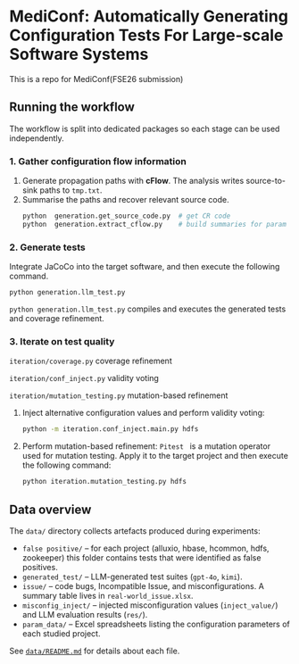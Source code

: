 # MediConf: Automatically Generating Configuration Tests For Large-scale Software Systems

This is a repo for MediConf(FSE26 submission)

## Running the workflow
The workflow is split into dedicated packages so each stage can be used independently.
### 1. Gather configuration flow information
1. Generate propagation paths with **cFlow**.
   The analysis writes source-to-sink paths to `tmp.txt`.
2. Summarise the paths and recover relevant source code.
   ```bash
   python  generation.get_source_code.py  # get CR code
   python  generation.extract_cflow.py    # build summaries for param
   ```

### 2. Generate tests
Integrate JaCoCo into the target software, and then execute the following command.

    python generation.llm_test.py

 `python generation.llm_test.py` compiles and executes the generated tests and coverage refinement.


### 3. Iterate on test quality

   `iteration/coverage.py` coverage refinement
   
   `iteration/conf_inject.py` validity voting
   
   `iteration/mutation_testing.py` mutation-based refinement
 
1. Inject alternative configuration values and perform validity voting:
   ```bash
   python -m iteration.conf_inject.main.py hdfs
   ```
2. Perform mutation-based refinement:
   `Pitest ` is a mutation operator used for mutation testing. Apply it to the target project and then execute the following command: 
   ```bash
   python iteration.mutation_testing.py hdfs
   ```
 


## Data overview
The `data/` directory collects artefacts produced during experiments:
- `false positive/` – for each project (alluxio, hbase, hcommon, hdfs, zookeeper) this folder contains tests that were identified as false positives.
- `generated_test/` – LLM-generated test suites (`gpt-4o`, `kimi`).
- `issue/` –  code bugs, Incompatible Issue, and misconfigurations. A summary table lives in `real-world_issue.xlsx`.
- `misconfig_inject/` – injected misconfiguration values (`inject_value/`) and LLM evaluation results (`res/`).
- `param_data/` – Excel spreadsheets listing the configuration parameters of each studied project.

See [`data/README.md`](data/README.md) for details about each file.